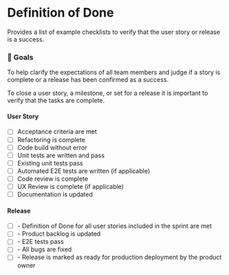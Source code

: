 # Definition of Done

Provides a list of example checklists to verify that the user story or release is a success.

### 🥅 Goals

To help clarify the expectations of all team members and judge if a story is complete or a release has been confirmed as a success.

To close a user story, a milestone, or set for a release it is important to verify that the tasks are complete.

#### User Story

* [ ] Acceptance criteria are met
* [ ] Refactoring is complete
* [ ] Code build without error
* [ ] Unit tests are written and pass
* [ ] Existing unit tests pass
* [ ] Automated E2E tests are written (if applicable)
* [ ] Code review is complete
* [ ] UX Review is complete (if applicable)
* [ ] Documentation is updated

#### Release

* [ ] \- Definition of Done for all user stories included in the sprint are met
* [ ] \- Product backlog is updated
* [ ] \- E2E tests pass
* [ ] \- All bugs are fixed
* [ ] \- Release is marked as ready for production deployment by the product owner
